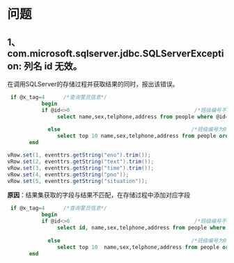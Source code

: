 # 问题

## 1、com.microsoft.sqlserver.jdbc.SQLServerException: 列名 id 无效。

在调用SQLServer的存储过程并获取结果的同时，报出该错误。

```sql
 if @x_tag=4      /*查询警员信息*/
	   	   begin
		   if @id<>0                                        /*班级编号不为0,班级名称为空,则查询等于@x_classno的信息*/
		        select name,sex,telphone,address from people where @id=id 
 
             else                                          /*班级编号为0和班级名称为空则显示前10条记录*/
		        select top 10 name,sex,telphone,address from people order by name asc
	   end
```

```java
vRow.set(1, eventtrs.getString("eno").trim());
vRow.set(2, eventtrs.getString("text").trim());
vRow.set(3, eventtrs.getString("time").trim());
vRow.set(4, eventtrs.getString("pno"));
vRow.set(5, eventtrs.getString("situation"));
```

**原因**：结果集获取的字段与结果不匹配，在存储过程中添加对应字段

```sql
 if @x_tag=4      /*查询警员信息*/
	   	   begin
		   if @id<>0                                        /*班级编号不为0,班级名称为空,则查询等于@x_classno的信息*/
		        select id, name,sex,telphone,address from people where @id=id 
 
             else                                          /*班级编号为0和班级名称为空则显示前10条记录*/
		        select top 10  name,sex,telphone,address from people order by name asc
	   end
```

